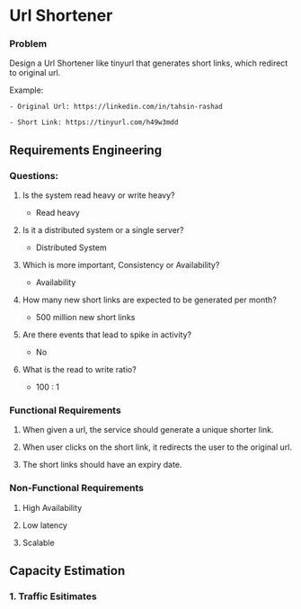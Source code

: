 # Url Shortener

### Problem 
Design a Url Shortener like tinyurl that generates short links, which redirect to original url.

Example:
    
    - Original Url: https://linkedin.com/in/tahsin-rashad

    - Short Link: https://tinyurl.com/h49w3mdd

## Requirements Engineering

### Questions:

1. Is the system read heavy or write heavy?
    - Read heavy

2. Is it a distributed system or a single server?
    - Distributed System

3. Which is more important, Consistency or Availability?
    - Availability

4. How many new short links are expected to be generated per month?
    - 500 million new short links

5. Are there events that lead to spike in activity?
    - No

6. What is the read to write ratio?
    - 100 : 1

### Functional Requirements

1. When given a url, the service should generate a unique shorter link.

2. When user clicks on the short link, it redirects the user to the original url.

3. The short links should have an expiry date.

### Non-Functional Requirements

1. High Availability

2. Low latency

3. Scalable


## Capacity Estimation

### 1. Traffic Esitimates





